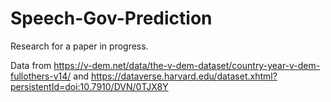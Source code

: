 # Speech-Gov-Prediction

Research for a paper in progress. 


Data from https://v-dem.net/data/the-v-dem-dataset/country-year-v-dem-fullothers-v14/ and https://dataverse.harvard.edu/dataset.xhtml?persistentId=doi:10.7910/DVN/0TJX8Y
